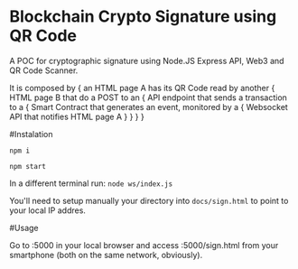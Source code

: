 # Blockchain Crypto Signature using QR Code
A POC for cryptographic signature using Node.JS Express API, Web3 and QR Code Scanner.


It is composed by { 
	an HTML page A has its QR Code read by another {
		HTML page B that do a POST to an {
			API endpoint that sends a transaction to a {
				Smart Contract that generates an event, monitored by a {
					Websocket API that notifies HTML page A
				}
			}
		}
	}

#Instalation

``npm i``

``npm start``

In a different terminal run:
``node ws/index.js``

You'll need to setup manually your directory into ``docs/sign.html`` to point to your local IP addres.

#Usage

Go to <hostname>:5000 in your local browser and access <hostname>:5000/sign.html from your smartphone (both on the same network, obviously).